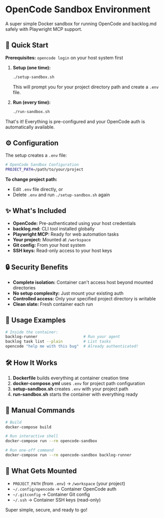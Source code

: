 # OpenCode Sandbox Environment

A super simple Docker sandbox for running OpenCode and backlog.md safely with Playwright MCP support.

## 🚀 Quick Start

**Prerequisites:** `opencode login` on your host system first

1. **Setup (one time):**
   ```bash
   ./setup-sandbox.sh
   ```
   This will prompt you for your project directory path and create a `.env` file.

2. **Run (every time):**
   ```bash
   ./run-sandbox.sh
   ```

That's it! Everything is pre-configured and your OpenCode auth is automatically available.

## ⚙️ Configuration

The setup creates a `.env` file:
```bash
# OpenCode Sandbox Configuration
PROJECT_PATH=/path/to/your/project
```

**To change project path:**
- Edit `.env` file directly, or
- Delete `.env` and run `./setup-sandbox.sh` again

## ✨ What's Included

- **OpenCode:** Pre-authenticated using your host credentials
- **backlog.md:** CLI tool installed globally
- **Playwright MCP:** Ready for web automation tasks
- **Your project:** Mounted at `/workspace`
- **Git config:** From your host system
- **SSH keys:** Read-only access to your host keys

## 🔒 Security Benefits

- **Complete isolation:** Container can't access host beyond mounted directories
- **No setup complexity:** Just mount your existing auth
- **Controlled access:** Only your specified project directory is writable
- **Clean slate:** Fresh container each run

## 🎯 Usage Examples

```bash
# Inside the container:
backlog-runner                    # Run your agent
backlog task list --plain         # List tasks
opencode "help me with this bug"  # Already authenticated!
```

## 🛠️ How It Works

1. **Dockerfile** builds everything at container creation time
2. **docker-compose.yml** uses `.env` for project path configuration
3. **setup-sandbox.sh** creates `.env` with your project path
4. **run-sandbox.sh** starts the container with everything ready

## 🔧 Manual Commands

```bash
# Build
docker-compose build

# Run interactive shell
docker-compose run --rm opencode-sandbox

# Run one-off command
docker-compose run --rm opencode-sandbox backlog-runner
```

## 📁 What Gets Mounted

- `PROJECT_PATH` (from `.env`) → `/workspace` (your project)
- `~/.config/opencode` → Container OpenCode auth
- `~/.gitconfig` → Container Git config  
- `~/.ssh` → Container SSH keys (read-only)

Super simple, secure, and ready to go!